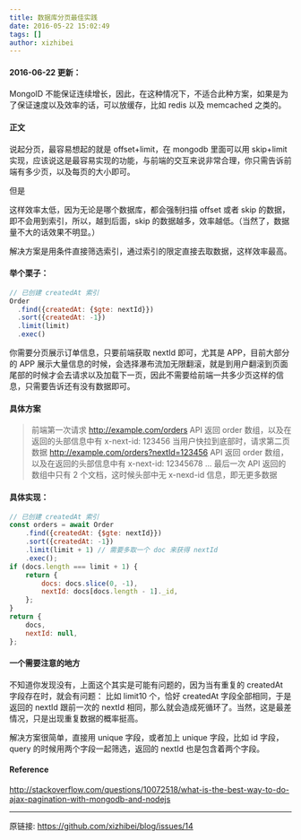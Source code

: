 ```yaml
---
title: 数据库分页最佳实践
date: 2016-05-22 15:02:49
tags: []
author: xizhibei
---
```

#### 2016-06-22 更新：

MongoID 不能保证连续增长，因此，在这种情况下，不适合此种方案，如果是为了保证速度以及效率的话，可以放缓存，比如 redis 以及 memcached 之类的。
#### 正文

说起分页，最容易想起的就是 offset+limit，在 mongodb 里面可以用 skip+limit 实现，应该说这是最容易实现的功能，与前端的交互来说非常合理，你只需告诉前端有多少页，以及每页的大小即可。

但是

这样效率太低，因为无论是哪个数据库，都会强制扫描 offset 或者 skip 的数据，即不会用到索引，所以，越到后面，skip 的数据越多，效率越低。（当然了，数据量不大的话效果不明显。）

解决方案是用条件直接筛选索引，通过索引的限定直接去取数据，这样效率最高。
#### 举个栗子：

``` js
// 已创建 createdAt 索引
Order
  .find({createdAt: {$gte: nextId}})
  .sort({createdAt: -1})
  .limit(limit)
  .exec()
```

你需要分页展示订单信息，只要前端获取 nextId 即可，尤其是 APP，目前大部分的 APP 展示大量信息的时候，会选择瀑布流加无限翻滚，就是到用户翻滚到页面尾部的时候才会去请求以及加载下一页，因此不需要给前端一共多少页这样的信息，只需要告诉还有没有数据即可。
#### 具体方案

> 前端第一次请求
> http://example.com/orders
> API 返回 order 数组，以及在返回的头部信息中有 x-next-id: 123456
> 当用户快拉到底部时，请求第二页数据
> http://example.com/orders?nextId=123456
> API 返回 order 数组，以及在返回的头部信息中有 x-next-id: 12345678
> ...
> 最后一次 API 返回的数组中只有 2 个文档，这时候头部中无 x-nexd-id 信息，即无更多数据
#### 具体实现：

``` js
// 已创建 createdAt 索引
const orders = await Order
    .find({createdAt: {$gte: nextId}})
    .sort({createdAt: -1})
    .limit(limit + 1) // 需要多取一个 doc 来获得 nextId
    .exec();
if (docs.length === limit + 1) {
    return {
        docs: docs.slice(0, -1),
        nextId: docs[docs.length - 1]._id,
    };
}
return {
    docs,
    nextId: null,
};
```
#### 一个需要注意的地方

不知道你发现没有，上面这个其实是可能有问题的，因为当有重复的 createdAt 字段存在时，就会有问题：
比如 limit10 个，恰好 createdAt 字段全部相同，于是返回的 nextId 跟前一次的 nextId 相同，那么就会造成死循环了。当然，这是最差情况，只是出现重复数据的概率挺高。

解决方案很简单，直接用 unique 字段，或者加上 unique 字段，比如 id 字段，query 的时候用两个字段一起筛选，返回的 nextId 也是包含着两个字段。
#### Reference

http://stackoverflow.com/questions/10072518/what-is-the-best-way-to-do-ajax-pagination-with-mongodb-and-nodejs


***
原链接: https://github.com/xizhibei/blog/issues/14

